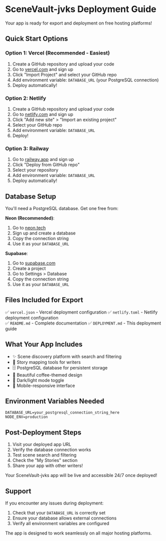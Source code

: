 # SceneVault-jvks Deployment Guide

Your app is ready for export and deployment on free hosting platforms!

## Quick Start Options

### Option 1: Vercel (Recommended - Easiest)
1. Create a GitHub repository and upload your code
2. Go to [vercel.com](https://vercel.com) and sign up
3. Click "Import Project" and select your GitHub repo
4. Add environment variable: `DATABASE_URL` (your PostgreSQL connection)
5. Deploy automatically!

### Option 2: Netlify
1. Create a GitHub repository and upload your code  
2. Go to [netlify.com](https://netlify.com) and sign up
3. Click "Add new site" > "Import an existing project"
4. Select your GitHub repo
5. Add environment variable: `DATABASE_URL`
6. Deploy!

### Option 3: Railway
1. Go to [railway.app](https://railway.app) and sign up
2. Click "Deploy from GitHub repo"
3. Select your repository
4. Add environment variable: `DATABASE_URL`
5. Deploy automatically!

## Database Setup

You'll need a PostgreSQL database. Get one free from:

**Neon (Recommended)**:
1. Go to [neon.tech](https://neon.tech)
2. Sign up and create a database
3. Copy the connection string
4. Use it as your `DATABASE_URL`

**Supabase**:
1. Go to [supabase.com](https://supabase.com)
2. Create a project
3. Go to Settings > Database
4. Copy the connection string
5. Use it as your `DATABASE_URL`

## Files Included for Export

✅ `vercel.json` - Vercel deployment configuration
✅ `netlify.toml` - Netlify deployment configuration  
✅ `README.md` - Complete documentation
✅ `DEPLOYMENT.md` - This deployment guide

## What Your App Includes

- ✨ Scene discovery platform with search and filtering
- 📖 Story mapping tools for writers
- 🗄️ PostgreSQL database for persistent storage
- 🎨 Beautiful coffee-themed design
- 🌙 Dark/light mode toggle
- 📱 Mobile-responsive interface

## Environment Variables Needed

```
DATABASE_URL=your_postgresql_connection_string_here
NODE_ENV=production
```

## Post-Deployment Steps

1. Visit your deployed app URL
2. Verify the database connection works
3. Test scene search and filtering
4. Check the "My Stories" section
5. Share your app with other writers!

Your SceneVault-jvks app will be live and accessible 24/7 once deployed!

## Support

If you encounter any issues during deployment:
1. Check that your `DATABASE_URL` is correctly set
2. Ensure your database allows external connections
3. Verify all environment variables are configured

The app is designed to work seamlessly on all major hosting platforms.